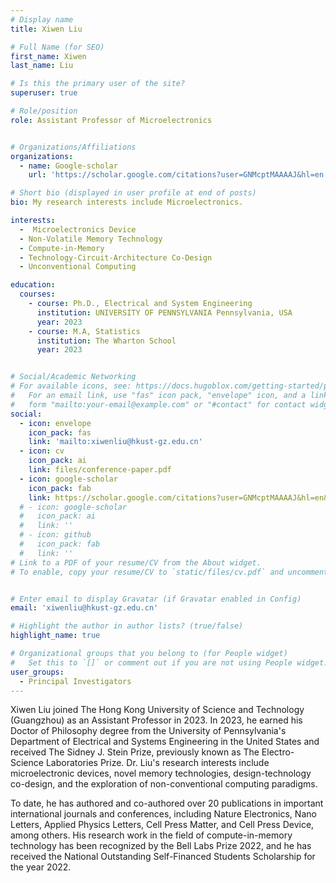 ```yaml
---
# Display name
title: Xiwen Liu

# Full Name (for SEO)
first_name: Xiwen
last_name: Liu

# Is this the primary user of the site?
superuser: true

# Role/position
role: Assistant Professor of Microelectronics 


# Organizations/Affiliations
organizations:
  - name: Google-scholar
    url: 'https://scholar.google.com/citations?user=GNMcptMAAAAJ&hl=en'

# Short bio (displayed in user profile at end of posts)
bio: My research interests include Microelectronics.

interests:
  -  Microelectronics Device
  - Non-Volatile Memory Technology
  - Compute-in-Memory
  - Technology-Circuit-Architecture Co-Design
  - Unconventional Computing

education:
  courses:
    - course: Ph.D., Electrical and System Engineering 
      institution: UNIVERSITY OF PENNSYLVANIA Pennsylvania, USA
      year: 2023
    - course: M.A, Statistics
      institution: The Wharton School
      year: 2023


# Social/Academic Networking
# For available icons, see: https://docs.hugoblox.com/getting-started/page-builder/#icons
#   For an email link, use "fas" icon pack, "envelope" icon, and a link in the
#   form "mailto:your-email@example.com" or "#contact" for contact widget.
social:
  - icon: envelope
    icon_pack: fas
    link: 'mailto:xiwenliu@hkust-gz.edu.cn'
  - icon: cv
    icon_pack: ai
    link: files/conference-paper.pdf
  - icon: google-scholar
    icon_pack: fab
    link: https://scholar.google.com/citations?user=GNMcptMAAAAJ&hl=en&inst=2086321694089819457
  # - icon: google-scholar
  #   icon_pack: ai
  #   link: ''
  # - icon: github
  #   icon_pack: fab
  #   link: ''
# Link to a PDF of your resume/CV from the About widget.
# To enable, copy your resume/CV to `static/files/cv.pdf` and uncomment the lines below.


# Enter email to display Gravatar (if Gravatar enabled in Config)
email: 'xiwenliu@hkust-gz.edu.cn'

# Highlight the author in author lists? (true/false)
highlight_name: true

# Organizational groups that you belong to (for People widget)
#   Set this to `[]` or comment out if you are not using People widget.
user_groups:
  - Principal Investigators
---
```


Xiwen Liu joined The Hong Kong University of Science and Technology (Guangzhou) as an Assistant Professor in 2023. In 2023, he earned his Doctor of Philosophy degree from the University of Pennsylvania's Department of Electrical and Systems Engineering in the United States and received The Sidney J. Stein Prize, previously known as The Electro-Science Laboratories Prize. Dr. Liu's research interests include microelectronic devices, novel memory technologies, design-technology co-design, and the exploration of non-conventional computing paradigms. 


To date, he has authored and co-authored over 20 publications in important international journals and conferences, including Nature Electronics, Nano Letters, Applied Physics Letters, Cell Press Matter, and Cell Press Device, among others. His research work in the field of compute-in-memory technology has been recognized by the Bell Labs Prize 2022, and he has received the National Outstanding Self-Financed Students Scholarship for the year 2022.


